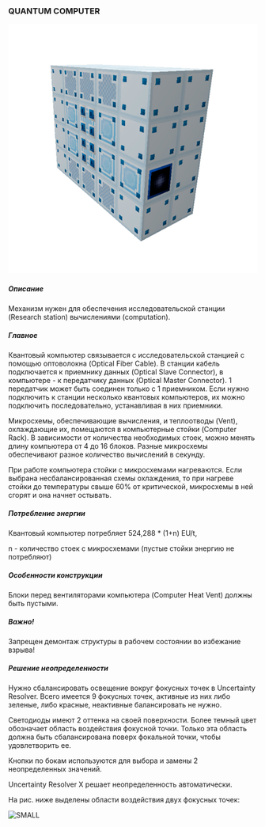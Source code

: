 ### QUANTUM COMPUTER

![LOGO](media/gregtech/QCOMPUTER.png)

##### Описание

Механизм нужен для обеспечения исследовательской станции (Research station) вычислениями (computation).

##### Главное

Квантовый компьютер связывается с исследовательской станцией с помощью оптоволокна (Optical Fiber Cable). В станции кабель подключается к приемнику данных (Optical Slave Connector), в компьютере - к передатчику данных (Optical Master Connector). 1 передатчик может быть соединен только с 1 приемником. Если нужно подключить к станции несколько квантовых компьютеров, их можно подключить последовательно, устанавливая в них приемники.

Микросхемы, обеспечивающие вычисления, и теплоотводы (Vent), охлаждающие их, помещаются в компьютерные стойки (Computer Rack). В зависимости от количества необходимых стоек, можно менять длину компьютера от 4 до 16 блоков. Разные микросхемы обеспечивают разное количество вычислений в секунду.


При работе компьютера стойки с микросхемами нагреваются. Если выбрана несбалансированная схемы охлаждения, то при нагреве стойки до температуры cвыше 60% от критической, микросхемы в ней сгорят и она начнет остывать.

##### Потребление энергии

Квантовый компьютер потребляет 524,288 * (1+n) EU/t,

n - количество стоек c микросхемами (пустые стойки энергию не потребляют)

##### Особенности конструкции

Блоки перед вентиляторами компьютера (Computer Heat Vent) должны быть пустыми.

##### Важно!

Запрещен демонтаж структуры в рабочем состоянии во избежание взрыва!

##### Решение неопределенности

Нужно сбалансировать освещение вокруг фокусных точек в Uncertainty Resolver. Всего имеется 9 фокусных точек, активные из них либо зеленые, либо красные, неактивные балансировать не нужно.

Светодиоды имеют 2 оттенка на своей поверхности. Более темный цвет обозначает область воздействия фокусной точки. Только эта область должна быть сбалансирована поверх фокальной точки, чтобы удовлетворить ее.

Кнопки по бокам используются для выбора и замены 2 неопределенных значений.

Uncertainty Resolver X решает неопределенность автоматически.

На рис. ниже выделены области воздействия двух фокусных точек:

![SMALL](media/gregtech/Uncertain.png)
